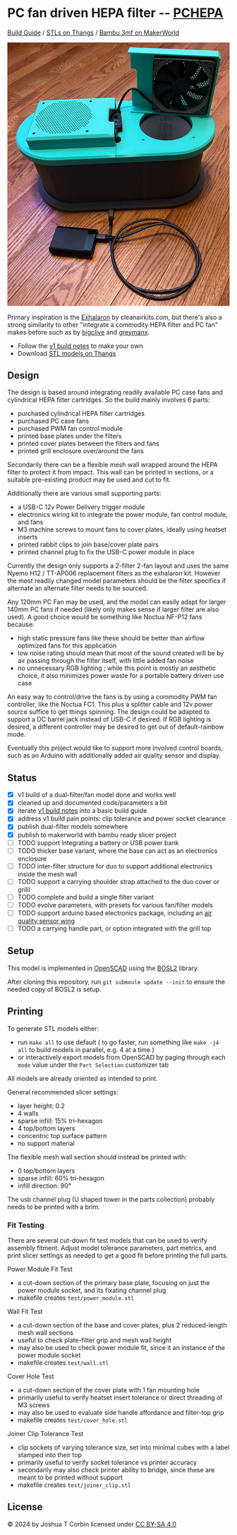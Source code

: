 # PC fan driven HEPA filter -- [PCHEPA](https://github.com/jcorbin/pchepa)

[Build Guide](v1_build.md) / [STLs on Thangs][duo_thangs] / [Bambu 3mf on MakerWorld][duo_makerworld]

![Duo Assembled With Top Open](duo/topdown_open.jpg)

Primary inspiration is the [Exhalaron][exhalaron] by cleanairkits.com, but there's also a strong similarity to other
"integrate a commodity HEPA filter and PC fan" makes before such as by [bigclive][bigclive_diy_hepa] and [greymanx][greymanx_diy_hepa].

- Follow the [v1 build notes](v1_build.md) to make your own
- Download [STL models on Thangs][duo_thangs]

## Design

The design is based around integrating readily available PC case fans and cylindrical HEPA filter cartridges.
So the build mainly involves 6 parts:
- purchased cylindrical HEPA filter cartridges
- purchased PC case fans
- purchased PWM fan control module
- printed base plates under the filters
- printed cover plates between the filters and fans
- printed grill enclosure over/around the fans

Secondarily there can be a flexible mesh wall wrapped around the HEPA filter to
protect it from impact. This wall can be printed in sections, or a suitable
pre-existing product may be used and cut to fit.

Additionally there are various small supporting parts:
- a USB-C 12v Power Delivery trigger module
- electronics wiring kit to integrate the power module, fan control module, and fans
- M3 machine screws to mount fans to cover plates, ideally using heatset inserts
- printed rabbit clips to join base/cover plate pairs
- printed channel plug to fix the USB-C power module in place

Currently the design only supports a 2-filter 2-fan layout and uses the same Nyemo H12 / TT-AP006 replacement filters as the exhalaron kit.
However the most readily changed model parameters should be the filter specifics if alternate an alternate filter needs to be sourced.

Any 120mm PC Fan may be used, and the model can easily adapt for larger 140mm PC fans
if needed (likely only makes sense if larger filter are also used).
A good choice would be something like Noctua NF-P12 fans because:
- high static pressure fans like these should be better than airflow optimized fans for this application
- low noise rating should mean that most of the sound created will be by air passing through the filter itself, with little added fan noise
- no unnecessary RGB lighting ; while this point is mostly an aesthetic choice, it also minimizes power waste for a portable battery driven use case

An easy way to control/drive the fans is by using a commodity PWM fan controller, like the Noctua FC1.
This plus a splitter cable and 12v power source suffice to get things spinning.
The design could be adapted to support a DC barrel jack instead of USB-C if desired.
If RGB lighting is desired, a different controller may be desired to get out of default-rainbow mode.

Eventually this project would like to support more involved control boards,
such as an Arduino with additionally added air quality sensor and display.

## Status

- [x] v1 build of a dual-filter/fan model done and works well
- [x] cleaned up and documented code/parameters a bit
- [x] iterate [v1 build notes](v1_build.md) into a basic build guide
- [x] address v1 build pain points: clip tolerance and power socket clearance
- [x] publish dual-filter models somewhere
- [x] publish to makerworld with bambu ready slicer project
- [ ] TODO support integrating a battery or USB power bank
- [ ] TODO thicker base variant, where the base can act as an electronics enclosure
- [ ] TODO inter-filter structure for duo to support additional electronics inside the mesh wall
- [ ] TODO support a carrying shoulder strap attached to the duo cover or grilil
- [ ] TODO complete and build a single filter variant
- [ ] TODO evolve parameters, with presets for various fan/filter models
- [ ] TODO support arduino based electronics package, including an [air quality sensor wing][aq_wing]
- [ ] TODO a carrying handle part, or option integrated with the grill top

[aq_wing]: https://hackaday.io/project/168492-the-air-quality-wing

## Setup

This model is implemented in [OpenSCAD][openscad] using the [BOSL2][bosl2] library.

After cloning this repository, run `git submoule update --init` to ensure the needed copy of BOSL2 is setup.

## Printing

To generate STL models either:
- run `make all` to use default ( to go faster, run something like `make -j4 all` to build models in parallel, e.g. 4 at a time )
- or interactively export models from OpenSCAD by paging through each `mode` value under the `Part Selection` customizer tab

All models are already oriented as intended to print.

General recommended slicer settings:
- layer height: 0.2
- 4 walls
- sparse infill: 15% tri-hexagon
- 4 top/bottom layers
- concentric top surface pattern
- no support material

The flexible mesh wall section should instead be printed with:
- 0 top/bottom layers
- sparse infill: 60% tri-hexagon
- infill direction: 90°

The usb channel plug (U shaped tower in the parts collection) probably needs to be printed with a brim.

### Fit Testing

There are several cut-down fit test models that can be used to verify assembly fitment.
Adjust model tolerance parameters, part metrics, and print slicer settings as needed to get a good fit before printing the full parts.

Power Module Fit Test
- a cut-down section of the primary base plate, focusing on just the power module socket, and its fixating channel plug
- makefile creates `test/power_module.stl`

Wall Fit Test
- a cut-down section of the base and cover plates, plus 2 reduced-length mesh wall sections
- useful to check plate-filter grip and mesh wall height
- may also be used to check power module fit, since it an instance of the power module socket
- makefile creates `test/wall.stl`

Cover Hole Test
- a cut-down section of the cover plate with 1 fan mounting hole
- primarily useful to verify heatset insert tolerance or direct threading of M3 screws
- may also be used to evaluate side handle affordance and filter-top grip
- makefile creates `test/cover_hole.stl`

Joiner Clip Tolerance Test
- clip sockets of varying tolerance size, set into minimal cubes with a label stamped into their top
- primarily useful to verify socket tolerance vs printer accuracy
- secondarily may also check printer ability to bridge, since these are meant to be printed without support
- makefile creates `test/joiner_clip.stl`

## License

© 2024 by Joshua T Corbin licensed under [CC BY-SA 4.0][ccbysa4]

[duo_makerworld]: https://makerworld.com/en/models/424917
[duo_thangs]: https://than.gs/m/1050549

[bigclive_diy_hepa]: https://www.youtube.com/watch?v=6Vmh2Ip2Vxg
[exhalaron]: https://www.cleanairkits.com/products/exhalaron
[greymanx_diy_hepa]: https://www.printables.com/model/386124

[bosl2]: https://github.com/BelfrySCAD/BOSL2
[ccbysa4]: http://creativecommons.org/licenses/by-sa/4.0
[openscad]: https://openscad.org/
